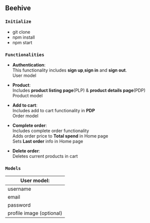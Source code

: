## Beehive

### `Initialize`

- git clone 
- npm install
- npm start

### `Functionalities`


- **Authentication**:  
This functionality includes **sign up**,**sign in** and **sign out**.  
User model

- **Product**:  
Includes **product listing page**(PLP) & **product details page**(PDP)  
Product model


- **Add to cart**:  
Includes add to cart functionality in **PDP**  
Order model

- **Complete order**:  
Includes complete order functionality  
Adds order price to **Total spend** in Home page  
Sets **Last order** info in Home page  

- **Delete order**:   
Deletes current products in cart  

### `Models`

 **User model**: | 
 ---------- |
 username |
 email |
 password |
 profile image  (optional)  |
 
 
 
 

